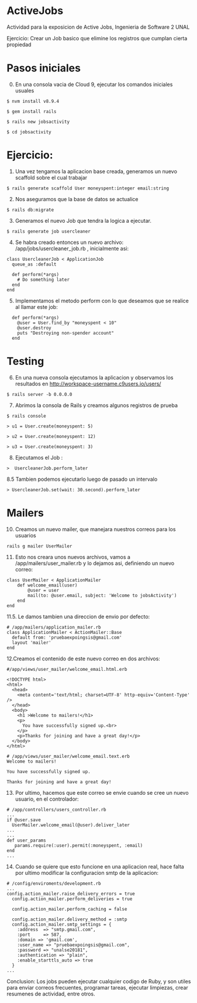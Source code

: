 # ActiveJobs
Actividad para la exposicion de Active Jobs, Ingenieria de Software 2 UNAL

Ejercicio: Crear un Job basico que elimine los registros que cumplan cierta propiedad

# Pasos iniciales

0. En una consola vacia de Cloud 9, ejecutar los comandos iniciales usuales

```
$ nvm install v8.9.4
```

```
$ gem install rails
```

```
$ rails new jobsactivity
```

```
$ cd jobsactivity
```
# Ejercicio:

1. Una vez tengamos la aplicacion base creada, generamos un nuevo scaffold sobre el cual trabajar

```
$ rails generate scaffold User moneyspent:integer email:string
```

2. Nos aseguramos que la base de datos se actualice

```
$ rails db:migrate
```

3. Generamos el nuevo Job que tendra la logica a ejecutar.

```
$ rails generate job usercleaner
```

4. Se habra creado entonces un nuevo archivo: /app/jobs/usercleaner_job.rb , inicialmente asi:

```
class UsercleanerJob < ApplicationJob
  queue_as :default

  def perform(*args)
    # Do something later
  end
end
```

5. Implementamos el metodo perform con lo que deseamos que se realice al llamar este job:

```
  def perform(*args)
    @user = User.find_by "moneyspent < 10"
    @user.destroy
    puts "Destroying non-spender account"
  end
```

# Testing

6. En una nueva consola ejecutamos la aplicacion y observamos los resultados en http://workspace-username.c9users.io/users/

```
$ rails server -b 0.0.0.0
```

7. Abrimos la consola de Rails y creamos algunos registros de prueba

```
$ rails console
```

```
> u1 = User.create(moneyspent: 5)
```

```
> u2 = User.create(moneyspent: 12)
```

```
> u3 = User.create(moneyspent: 3)
```

8. Ejecutamos el Job :

```
>  UsercleanerJob.perform_later
```

8.5 Tambien podemos ejecutarlo luego de pasado un intervalo

```
> UsercleanerJob.set(wait: 30.second).perform_later
```

# Mailers

10. Creamos un nuevo mailer, que manejara nuestros correos para los usuarios

```
rails g mailer UserMailer
```

11. Esto nos creara unos nuevos archivos, vamos a /app/mailers/user_mailer.rb y lo dejamos asi, definiendo un nuevo correo:

```
class UserMailer < ApplicationMailer
    def welcome_email(user)
        @user = user
        mail(to: @user.email, subject: 'Welcome to jobsActivity')
    end
end
```
11.5. Le damos tambien una direccion de envio por defecto: 

```
# /app/mailers/application_mailer.rb
class ApplicationMailer < ActionMailer::Base
  default from: 'pruebaexpoingsis@gmail.com'
  layout 'mailer'
end
```

12.Creamos el contenido de este nuevo correo en dos archivos:

```
#/app/views/user_mailer/welcome_email.html.erb

<!DOCTYPE html>
<html>
  <head>
    <meta content='text/html; charset=UTF-8' http-equiv='Content-Type' />
  </head>
  <body>
    <h1 >Welcome to mailers!</h1>
    <p>
      You have successfully signed up.<br>
    </p>
    <p>Thanks for joining and have a great day!</p>
  </body>
</html>
```

```
# /app/views/user_mailer/welcome_email.text.erb
Welcome to mailers!

You have successfully signed up.

Thanks for joining and have a great day!
```

13. Por ultimo, hacemos que este correo se envie cuando se cree un nuevo usuario, en el controlador:

```
# /app/controllers/users_controller.rb
...
if @user.save
  UserMailer.welcome_email(@user).deliver_later
...
...
def user_params
   params.require(:user).permit(:moneyspent, :email)
end
...
```

14. Cuando se quiere que esto funcione en una aplicacion real, hace falta por ultimo modificar la configuracion smtp de la aplicacion:

```
# /config/enviroments/development.rb
...
config.action_mailer.raise_delivery_errors = true
  config.action_mailer.perform_deliveries = true

  config.action_mailer.perform_caching = false
  
  config.action_mailer.delivery_method = :smtp
  config.action_mailer.smtp_settings = {
    :address  => "smtp.gmail.com",
    :port     => 587,
    :domain => 'gmail.com',
    :user_name => "pruebaexpoingsis@gmail.com",
    :password => "unalse20181",
    :authentication => "plain",
    :enable_starttls_auto => true
  }
...
```

Conclusion: Los jobs pueden ejecutar cualquier codigo de Ruby, y son utiles para enviar correos frecuentes, programar tareas, ejecutar limpiezas, crear resumenes de actividad, entre otros.
